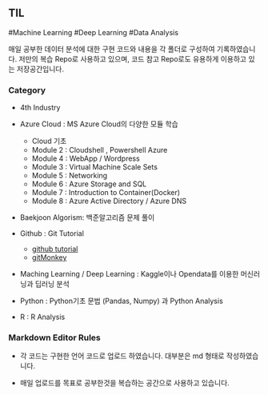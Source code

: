 ## TIL

#Machine Learning #Deep Learning #Data Analysis

매일 공부한 데이터 분석에 대한 구현 코드와 내용을 각 폴더로 구성하여 기록하였습니다. 저만의 복습 Repo로 사용하고 있으며,  코드 참고 Repo로도 유용하게 이용하고 있는 저장공간입니다. 



### Category

* 4th Industry 

* Azure Cloud : MS Azure Cloud의 다양한 모듈 학습 

  * Cloud 기초
  * Module 2 : Cloudshell , Powershell Azure
  * Module 4  : WebApp / Wordpress
  * Module 3 : Virtual Machine Scale Sets
  * Module 5 : Networking
  * Module 6 : Azure Storage and SQL
  * Module 7 : Introduction to Container(Docker)
  * Module 8 : Azure Active Directory  / Azure DNS

* Baekjoon Algorism: 백준알고리즘 문제 풀이

* Github : Git Tutorial 

  * [github tutorial](https://guides.github.com/)
  * [gitMonkey](https://backlog.com/git-tutorial/kr/)

* Maching Learning / Deep Learning : Kaggle이나 Opendata를 이용한  머신러닝과 딥러닝 분석

* Python : Python기초 문법 (Pandas, Numpy) 과  Python Analysis 

* R : R Analysis

  

 ### Markdown Editor Rules

* 각 코드는 구현한 언어 코드로 업로드 하였습니다. 대부분은 md 형태로 작성하였습니다. 

* 매일 업로드를 목표로 공부한것을 복습하는 공간으로 사용하고 있습니다. 

  